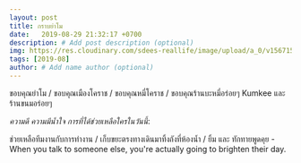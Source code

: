```yaml
---
layout: post
title: กราบย่าโม
date:   2019-08-29 21:32:17 +0700
description: # Add post description (optional)
img: https://res.cloudinary.com/sdees-reallife/image/upload/a_0/v1567153478/line_1566904129791.jpg # Add image post (optional)
tags: [2019-08]
author: # Add name author (optional)
---
```

ขอบคุณย่าโม / ขอบคุณเมืองโคราช / ขอบคุณหมี่โคราช / ขอบคุณร้านบะหมี่อร่อยๆ Kumkee และ ร้านขนมอร่อยๆ 

<i class="fa fa-child" style="color:plum"></i>

*ความดี ความมีน้ำใจ การที่ได้ช่วยเหลือใครในวันนี้*:

ช่วยเหลือทีมงานกับการทำงาน / เก็บขยะตรงทางเดินมาทิ้งถังที่ห้องน้ำ / ยิ้ม และ ทักทายพูดคุย - When you talk to someone else, you're actually going to brighten their day.

